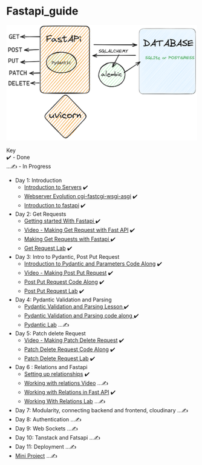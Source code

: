 # Fastapi_guide

![Fast Api Guide](./Pydantic-Uvicorn-Fastapi-2023-04-22-0925.png)  

Key  
✔️ - Done   
...✍️ - In Progress     
- Day 1: Introduction
    - [Introduction to Servers](https://github.com/otienosteve/introduction-to-Servers)   ✔️      
    - [Webserver Evolution cgi-fastcgi-wsgi-asgi](https://github.com/otienosteve/web-servers-cgi-fastcgi-wsgi-asgi)  ✔️                  
    - [Introduction to fastapi](https://github.com/otienosteve/intro-to-fastapi)  ✔️  
- Day 2: Get Requests
    - [Getting started With Fastapi ](https://github.com/otienosteve/fastapi-setup)  ✔️       
    - [Video - Making Get Request with Fast API](https://youtu.be/Jv4ZJzLTfmQ)   ✔️      
    - [Making Get Requests with Fastapi ](https://github.com/otienosteve/get-requests-with-fastapi) ✔️        
    - [Get Request Lab](https://github.com/otienosteve/python-p3-get-request-lab)   ✔️      
- Day 3: Intro to Pydantic, Post Put Request
    - [Introduction to Pydantic and Parameters Code Along](https://github.com/otienosteve/intro-to-pydantic)  ✔️           
    - [Video - Making Post Put Request](https://youtu.be/2hUYrYTanG0)   ✔️    
    - [Post Put Request Code Along](https://github.com/otienosteve/post-put-request-code-along)  ✔️         
    - [Post Put Request Lab](https://github.com/otienosteve/python-p3-post-put-request-lab/)  ✔️  
- Day 4: Pydantic Validation and Parsing
    - [Pydantic Validation and Parsing Lesson ](https://github.com/otienosteve/pydantic-validation-and-parsing)  ✔️        
    - [Pydantic Validation and Parsing code along ](https://github.com/otienosteve/pydantic-validation-code-along) ✔️    
    - [Pydantic Lab](https://github.com/otienosteve/pydantic_lab)  ...✍️       
- Day 5: Patch delete Request
    - [Video - Making Patch Delete Request](https://youtu.be/I9IJdTqyIaM?list=PLqVWkj8fK0M231C7JKK3EzXxUZrzICTIq)   ✔️  
    - [Patch Delete Request Code Along](https://github.com/otienosteve/fastapi-patch-delete-request-code-along)  ✔️      
    - [Patch Delete Request Lab](https://youtu.be/I9IJdTqyIaM)  ✔️    
- Day 6 : Relations and Fastapi  
    - [Setting up relationships](https://github.com/otienosteve/setting-up-relationships-in-sqlalchemy)       ✔️     
    - [Working with relations Video]() ...✍️   
    - [Working with Relations in Fast API](https://github.com/otienosteve/working-with-related-database-data-in-fast-api)    ✔️  
    - [Working With Relations Lab]() ...✍️    
- Day 7: Modularity, connecting backend and frontend, cloudinary  ...✍️  
- Day 8: Authentication ...✍️  
- Day 9: Web Sockets ...✍️  
- Day 10: Tanstack and Fatsapi ...✍️  
- Day 11: Deployment ...✍️  
- [Mini Project](https://github.com/otienosteve/fast-api-mini-project)  ...✍️  
